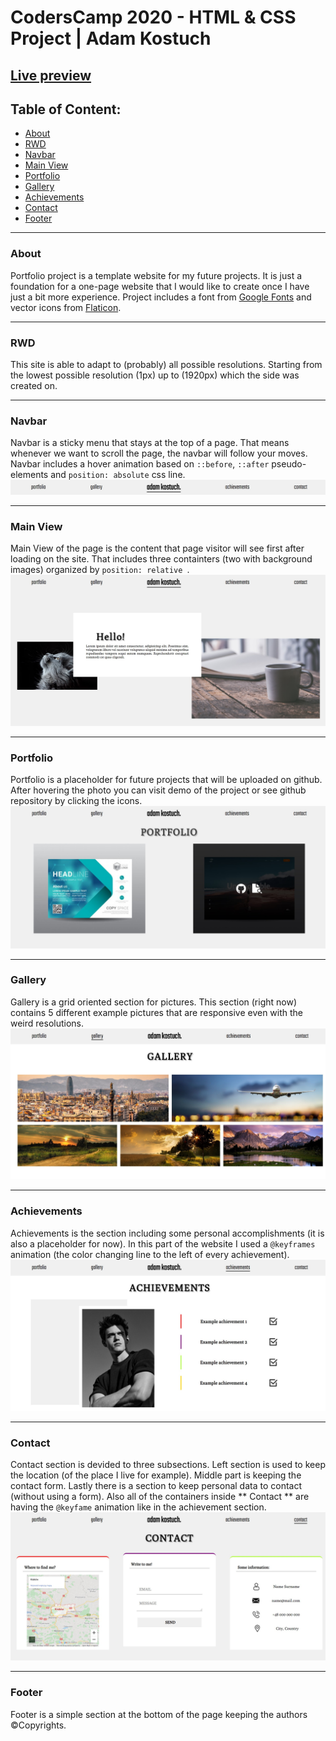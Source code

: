 # CodersCamp 2020 - HTML & CSS Project | Adam Kostuch
## [Live preview](https://adam-kostuch.github.io/CodersCamp2020.Project.HTML-CSS.BusinessCard/)

## Table of Content:
  - [About](#about)
  - [RWD](#rwd)
  - [Navbar](#navbar)
  - [Main View](#main-view)
  - [Portfolio](#portfolio)
  - [Gallery](#gallery)
  - [Achievements](#achievements)
  - [Contact](#contact)
  - [Footer](#footer)
  
----
### About
Portfolio project is a template website for my future projects. It is just a foundation for a one-page website that I would like to create once I have just a bit more experience. Project includes a font from [Google Fonts](fonts.google.com/) and vector icons from [Flaticon](https://www.flaticon.com/).

----
### [](https://github.com/CodersCamp2020/CodersCamp2020.Project.HTML-CSS.BusinessCard#rwd) RWD 
This site is able to adapt to (probably) all possible resolutions.  Starting from the lowest possible resolution (1px) up to (1920px) which the side was created on.

----
### [](https://github.com/CodersCamp2020/CodersCamp2020.Project.HTML-CSS.BusinessCard#navbar) Navbar 
Navbar is a sticky menu that stays at the top of a page. That means whenever we want to scroll the page, the navbar will follow your moves. Navbar includes a hover animation based on ```::before```,  ```::after``` pseudo-elements and ```position: absolute``` css line. <br/>
![navbar-image](.github/images/navbar.jpg)

----
### [](https://github.com/CodersCamp2020/CodersCamp2020.Project.HTML-CSS.BusinessCard#main-view) Main View 
Main View of the page is the content that page visitor will see first after loading on the site. That includes three containters (two with background images) organized by ```position: relative ```.  <br/>
![main-view-image](.github/images/main-view.jpg)

----
### Portfolio
Portfolio is a placeholder for future projects that will be uploaded on github. After hovering the photo you can visit demo of the project or see github repository by clicking the icons. <br/>
![portfolio-image](.github/images/portfolio.jpg)

----
### Gallery 
Gallery is a grid oriented section for pictures. This section (right now) contains 5 different example pictures that are responsive even with the weird resolutions. <br/>
![gallery-image](.github/images/gallery.jpg)

----
### Achievements 
Achievements is the section including some personal accomplishments (it is also a placeholder for now). In this part of the website I used a ``` @keyframes ``` animation (the color changing line to the left of every achievement). <br/>
![achievements-image](.github/images/achievements.jpg)

----
### Contact 
Contact section is devided to three subsections. Left section is used to keep the location (of the place I live for example). Middle part is keeping the contact form.  Lastly there is a section to keep personal data to contact (without using a form). Also all of the containers inside ** Contact ** are having the ``` @keyfame ``` animation like in the achievement section. <br/>
![contact-image](.github/images/contact.jpg)

----
### Footer
Footer is a simple section at the bottom of the page keeping the authors &copy;Copyrights. 

